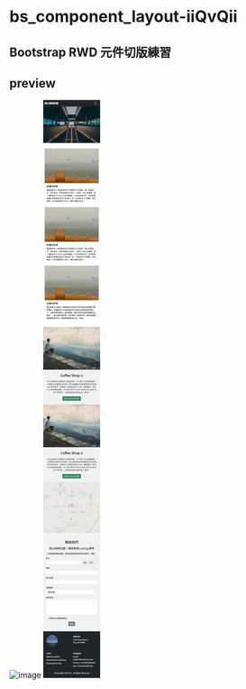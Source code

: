 # bs_component_layout-iiQvQii

## Bootstrap RWD 元件切版練習
## preview
![image](https://github.com/wdaweb/bs_component_layout-iiQvQii/blob/master/img/preview.png)
![image](https://github.com/wdaweb/bs_component_layout-iiQvQii/blob/master/img/preview-sm.png)


